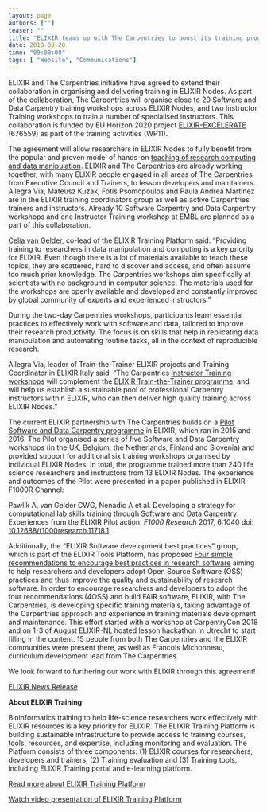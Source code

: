 ```yaml
---
layout: page
authors: [""]
teaser: ""
title: "ELIXIR teams up with The Carpentries to boost its training programme"
date: 2018-08-20
time: "09:00:00"
tags: [ "Website", "Communications"]
---
```


ELIXIR and The Carpentries initiative have agreed to extend their collaboration in organising and delivering training in ELIXIR Nodes. As 
part of the collaboration, The Carpentries will organise close to 20 Software and Data Carpentry training workshops across ELIXIR Nodes, 
and two Instructor Training workshops to train a number of specialised instructors. This collaboration is funded by EU Horizon 2020 
project [ELIXIR-EXCELERATE](https://www.elixir-europe.org/about-us/how-funded/eu-projects/excelerate) (676559) as part of the training 
activities (WP11). 

The agreement will allow researchers in ELIXIR Nodes to fully benefit from the popular and proven model of 
hands-on [teaching of research computing and data manipulation](https://www.elixir-europe.org/about-us/how-funded/eu-projects/excelerate).
ELIXIR and The Carpentries are already working together, with many ELIXIR people engaged in all areas of The Carpentries from 
Executive Council and Trainers, to lesson developers and maintainers. Allegra Via, Mateusz Kuzak, Fotis Psomopoulos and 
Paula Andrea Martinez are in the ELIXIR training coordinators group as well as active Carpentries trainers and instructors. Already 
10 Software Carpentry and Data Carpentry workshops and one Instructor Training workshop at EMBL are planned as a part of this collaboration. 

[Celia van Gelder](https://twitter.com/celia_vgelder), co-lead of the ELIXIR Training Platform said:  “Providing training to researchers in data manipulation and computing is a key priority for ELIXIR. Even though there is a lot of materials available to teach these topics, they are scattered, 
hard to discover and access, and often assume too much prior knowledge. The Carpentries workshops aim specifically at scientists 
with no background in computer science. The materials used for the workshops are openly available and developed and constantly 
improved by global community of experts and experienced instructors.” 

During the two-day Carpentries workshops, participants learn essential practices to effectively work with software and data, 
tailored to improve their research productivity. The focus is on skills that help in replicating data manipulation and automating 
routine tasks, all in the context of reproducible research.

Allegra Via, leader of Train-the-Trainer ELIXIR projects and Training Coordinator in ELIXIR Italy said: “The 
Carpentries [Instructor Training workshops](https://carpentries.github.io/instructor-training/) will complement 
the [ELIXIR Train-the-Trainer programme](https://www.elixir-europe.org/news/elixir-train-trainer-programme), and will 
help us establish a sustainable pool of professional Carpentry instructors within ELIXIR, who can then deliver high 
quality training across ELIXIR Nodes.” 

The current ELIXIR partnership with The Carpentries builds on 
a [Pilot Software and Data Carpentry programme](https://www.elixir-europe.org/about-us/implementation-studies/data-carpentry) 
in ELIXIR, which ran in 2015 and 2016. The Pilot organised a series of five Software and Data Carpentry 
workshops (in the UK, Belgium, the Netherlands, Finland and Slovenia) and provided support for additional six training 
workshops organised by individual ELIXIR Nodes. In total, the programme trained more than 240 life science researchers and 
instructors from 13 ELIXIR Nodes. The experience and outcomes of the Pilot were presented in a paper published in 
ELIXIR F1000R Channel:

Pawlik A, van Gelder CWG, Nenadic A et al. Developing a strategy for computational lab skills training through Software and Data Carpentry: Experiences from the ELIXIR Pilot action. *F1000 Research* 2017, 6:1040 doi: [10.12688/f1000research.11718.1](10.12688/f1000research.11718.1)

Additionally, the “ELIXIR Software development best practices” group, which is part of the ELIXIR Tools Platform, has 
proposed [Four simple recommendations to encourage best practices in research software](https://f1000research.com/articles/6-876/v1) 
aiming to help researchers and developers adopt Open Source Software (OSS) practices and thus improve the quality and sustainability 
of research software. In order to encourage researchers and developers to adopt the four recommendations (4OSS) and build 
FAIR software, ELIXIR, with The Carpentries, is developing specific training materials, taking advantage of the Carpentries 
approach and experience in training materials development and maintenance. This effort started with a workshop at 
CarpentryCon 2018 and on 1-3 of August ELIXIR-NL hosted lesson hackathon in Utrecht to start filling in the content. 
15 people from both The Carpentries and the ELIXIR communities were present there, as well as Francois Michonneau, 
curriculum development lead from The Carpentries.

We look forward to furthering our work with ELIXIR through this agreement!

[ELIXIR News Release](https://www.elixir-europe.org/news/elixir-carpentries-agreement)

**About ELIXIR Training**

Bioinformatics training to help life-science researchers work effectively with ELIXIR resources is a key priority for ELIXIR. The ELIXIR Training Platform is building sustainable infrastructure to provide access to training courses, tools, resources, and expertise, including monitoring and evaluation. The Platform consists of three components: (1) ELIXIR courses for researchers, developers and trainers, (2) Training evaluation and (3) Training tools, including ELIXIR Training portal and e-learning platform.

[Read more about ELIXIR Training Platform](https://www.elixir-europe.org/platforms/training)

[Watch video presentation of  ELIXIR Training Platform](https://youtu.be/oAD8FdGf8tI)


